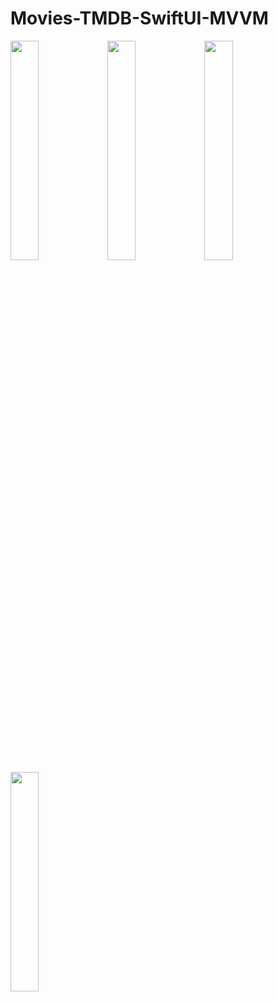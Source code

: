 # Movies-TMDB-SwiftUI-MVVM


<img src="https://github.com/onflyer/TMDB-App/assets/114020060/3bc3621b-bce8-4879-aec8-f2dec46146d1" width="30%" height="30%">




<img src="https://github.com/onflyer/Movies-TMDB-SwiftUI-MVVM/assets/114020060/52f50916-9e14-4f7a-be1b-a7046bf6b650" width="30%" height="30%">

<img src="https://github.com/onflyer/Movies-TMDB-SwiftUI-MVVM/assets/114020060/8c11e946-2744-4658-9f09-0f7369ff47d4" width="30%" height="30%">

<img src="https://github.com/onflyer/Movies-TMDB-SwiftUI-MVVM/assets/114020060/78b3c171-1a6d-4507-9510-9e70d89becf6" width="30%" height="30%">
